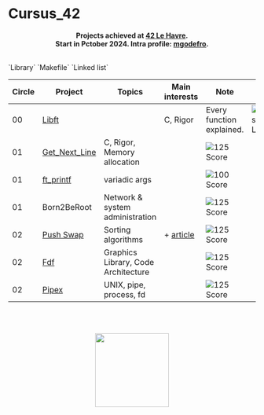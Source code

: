 # Cursus_42

<p align="center">
	<b>
	Projects achieved at <a href="https://42lehavre.fr/">42 Le Havre</a>.
	<br>
	Start in Pctober 2024. Intra profile: <a href="https://profile.intra.42.fr/users/mgodefro">mgodefro</a>.
	<br><br>
	</b>
</p>
<table align="center">
	<thead>
		<tr>
			<th>Circle</th>
			<th>Project</th>
			<th>Topics</th>
			<th>Main interests</th>
			<th>Note</th>
			<th>Score</th>
		</tr>
	</thead>
	<tbody>
		<tr>
			<td>00</td>
			<td><a href="lien libft">Libft</a></td>
			<td></td>`Library` `Makefile` `Linked list`</td>
			<td>C, Rigor</td>
			<td>Every function explained.</td>
			<td>
				<picture>
					<img src="https://github-production-user-asset-6210df.s3.amazonaws.com/99326326/257079949-70ee5416-6694-4b0c-833b-bb410255057a.svg?X-Amz-Algorithm=AWS4-HMAC-SHA256&X-Amz-Credential=AKIAVCODYLSA53PQK4ZA%2F20250106%2Fus-east-1%2Fs3%2Faws4_request&X-Amz-Date=20250106T185344Z&X-Amz-Expires=300&X-Amz-Signature=b3f1b92293c478d6194257185e6789448a49da6e409149c121a99d42987e3194&X-Amz-SignedHeaders=host" alt="ugerkens's 42 Libft Score" />
				</picture>
			</td>
		</tr>
		<tr>
			<td>01</td>
			<td><a href="https://github.com/ulyssegerkens/get_next_line">Get_Next_Line</a></td>
			<td>C, Rigor, Memory allocation</td>
			<td></td>
			<td>
				<picture><img src="https://github.com/maximegdfr/42-Cursus/assets/99326326/70ee5416-6694-4b0c-833b-bb410255057a" alt="125 Score" /></picture>
			</td>
		</tr>
		<tr>
			<td>01</td>
			<td><a href="https://github.com/ulyssegerkens/printf">ft_printf</a></td>
			<td>variadic args</td>
			<td></td>
			<td>
				<picture><img src="https://github.com/ulyssegerkens/42-Cursus/assets/99326326/2f5ffb87-cc99-4ab2-910e-3b3ac5917541" alt="100 Score" /></picture>
			</td>
		</tr>
		<tr>
			<td>01</td>
			<td>Born2BeRoot</td>
			<td>Network & system administration</td>
			<td></td>
			<td>
				<picture><img src="https://github.com/ulyssegerkens/42-Cursus/assets/99326326/70ee5416-6694-4b0c-833b-bb410255057a" alt="125 Score"/></picture>
			</td>
		</tr>
		<tr>
			<td>02</td>
			<td><a href="https://github.com/ulyssegerkens/push_swap">Push Swap</a></td>
			<td>Sorting algorithms</td>
			<td>+ <a href="https://medium.com/@ulysse.gerkens/push-swap-in-less-than-4200-operations-c292f034f6c0">article</a></td>
			<td>
				<picture><img src="https://github.com/ulyssegerkens/42-Cursus/assets/99326326/70ee5416-6694-4b0c-833b-bb410255057a" alt="125 Score"/></picture>
			</td>
		</tr>
		<tr>
			<td>02</td>
			<td><a href="https://github.com/ulyssegerkens/so_long">Fdf</a></td>
			<td>Graphics Library, Code Architecture</td>
			<td></td>
			<td>
			<picture><img src="https://github.com/ulyssegerkens/42-Cursus/assets/99326326/70ee5416-6694-4b0c-833b-bb410255057a" alt="125 Score"/ </picture>
			</td>
		</tr>
		<tr>
			<td>02</td>
			<td><a href="https://github.com/ulyssegerkens/pipex">Pipex</a></td>
			<td>UNIX, pipe, process, fd</td>
			<td></td>
			<td>
				<picture><img src="https://github.com/ulyssegerkens/42-Cursus/assets/99326326/70ee5416-6694-4b0c-833b-bb410255057a" alt="125 Score"/ </picture>
			</td>
		</tr>	
	</tbody>
</table>
<br>
<br>
<p align="center">
	<a href="https://42lehavre.fr/">
	<img  width="150" src="https://github.com/ulyssegerkens/42-Cursus/assets/99326326/2eb721b3-5b33-4703-9922-684aadbbdc76">
	</a>
</p>
<br>
